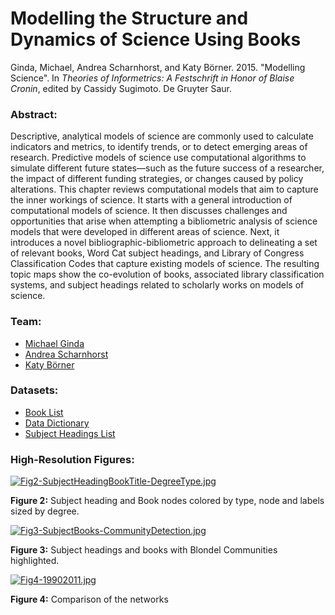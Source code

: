 <style type="text/css">td.data { padding-right:20px; vertical-align:top; width:200px; } #middle a { font-weight:400 !important; } #middle a:hover { opacity:.8; }</style>

Modelling the Structure and Dynamics of Science Using Books
===========================================================

Ginda, Michael, Andrea Scharnhorst, and Katy Börner. 2015. "Modelling Science". In _Theories of Informetrics: A Festschrift in Honor of Blaise Cronin_, edited by Cassidy Sugimoto. De Gruyter Saur.

  

### Abstract:

Descriptive, analytical models of science are commonly used to calculate indicators and metrics, to identify trends, or to detect emerging areas of research. Predictive models of science use computational algorithms to simulate different future states—such as the future success of a researcher, the impact of different funding strategies, or changes caused by policy alterations. This chapter reviews computational models that aim to capture the inner workings of science. It starts with a general introduction of computational models of science. It then discusses challenges and opportunities that arise when attempting a bibliometric analysis of science models that were developed in different areas of science. Next, it introduces a novel bibliographic-bibliometric approach to delineating a set of relevant books, Word Cat subject headings, and Library of Congress Classification Codes that capture existing models of science. The resulting topic maps show the co-evolution of books, associated library classification systems, and subject headings related to scholarly works on models of science.

  

### Team:

*   [Michael Ginda](/current_team/bio/michael_ginda.html)
*   [Andrea Scharnhorst](http://knaw.academia.edu/AndreaScharnhorst)
*   [Katy Börner](/current_team/bio/katy_borner.html)

### Datasets:

*   [Book List](/docs/data/2015-ModSci/150210-ModSci-BookList.csv)
*   [Data Dictionary](/docs/data/2015-ModSci/150202-ModSci-DataDictionary.csv)
*   [Subject Headings List](/docs/data/2015-ModSci/150202-ModSci-SubjectHeadingsList.csv)

### High-Resolution Figures:

[![Fig2-SubjectHeadingBookTitle-DegreeType.jpg](/docs/data/2015-ModSci/Fig2-SubjectHeadingBookTitle-DegreeType.jpg)](/docs/data/2015-ModSci/Fig2-SubjectHeadingBookTitle-DegreeType.pdf)  

**Figure 2:** Subject heading and Book nodes colored by type, node and labels sized by degree.

[![Fig3-SubjectBooks-CommunityDetection.jpg](/docs/data/2015-ModSci/Fig3-SubjectBooks-CommunityDetection.jpg)](/docs/data/2015-ModSci/Fig3-SubjectBooks-CommunityDetection.pdf)  

**Figure 3:** Subject headings and books with Blondel Communities highlighted.

[![Fig4-19902011.jpg](/docs/data/2015-ModSci/Fig4-19902011.jpg)](/docs/data/2015-ModSci/Fig4-19902011.pdf)  

**Figure 4:** Comparison of the networks